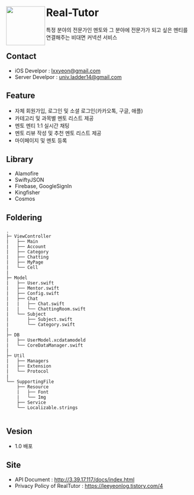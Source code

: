 # Real-Tutor <img src="https://github.com/lxxyeon/Real-Tutor/assets/57200871/dbadbc61-983b-49f5-bfb3-43d666473f8e" width = 105 align = left>
특정 분야의 전문가인 멘토와 그 분야에 전문가가 되고 싶은 멘티를 연결해주는 비대면 커넥션 서비스

## Contact
- iOS Develpor : lxxyeon@gmail.com
- Server Develpor : univ.ladder14@gmail.com

## Feature  
- 자체 회원가입, 로그인 및 소셜 로그인(카카오톡, 구글, 애플)
- 카테고리 및 과목별 멘토 리스트 제공
- 멘토 멘티 1:1 실시간 채팅
- 멘토 리뷰 작성 및 추천 멘토 리스트 제공
- 마이페이지 및 멘토 등록
  
## Library  
* Alamofire  
* SwiftyJSON
* Firebase, GoogleSignIn
* Kingfisher
* Cosmos

## Foldering
```
.
├─ ViewController
|   ├── Main
|   ├── Account
|   ├── Category
|   ├── Chatting
|   ├── MyPage
|   └── Cell
|   
├─ Model
|   ├── User.swift
|   ├── Mentor.swift
|   ├── Config.swift
|   ├── Chat
|   |   ├── Chat.swift
|   |   └── ChattingRoom.swift
|   └── Subject
|       ├── Subject.swift
|       └── Category.swift
|   
├─ DB
|   ├── UserModel.xcdatamodeld
|   └── CoreDataManager.swift
|   
├─ Util
|   ├── Managers
|   ├── Extension
|   └── Protocol
|   
└── SupportingFile
    ├── Resource
    |   ├── Font
    |   └── Img
    ├── Service
    └── Localizable.strings


```

## Vesion
- 1.0 배포

## Site
- API Document : http://3.39.17.117/docs/index.html
- Privacy Policy of RealTutor : https://leeyeonlog.tistory.com/4

